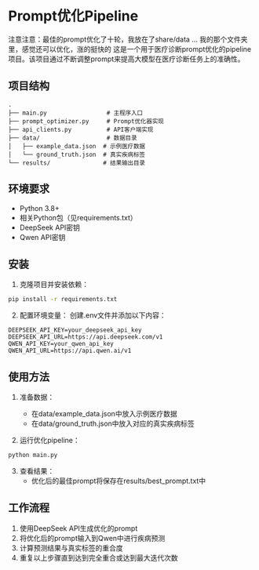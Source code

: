 # Prompt优化Pipeline
注意注意：最佳的prompt优化了十轮，我放在了share/data ... 我的那个文件夹里，感觉还可以优化，涨的挺快的
这是一个用于医疗诊断prompt优化的pipeline项目。该项目通过不断调整prompt来提高大模型在医疗诊断任务上的准确性。

## 项目结构

```
.
├── main.py                 # 主程序入口
├── prompt_optimizer.py     # Prompt优化器实现
├── api_clients.py          # API客户端实现
├── data/                   # 数据目录
│   ├── example_data.json  # 示例医疗数据
│   └── ground_truth.json  # 真实疾病标签
└── results/               # 结果输出目录
```

## 环境要求

- Python 3.8+
- 相关Python包（见requirements.txt）
- DeepSeek API密钥
- Qwen API密钥

## 安装

1. 克隆项目并安装依赖：
```bash
pip install -r requirements.txt
```

2. 配置环境变量：
创建.env文件并添加以下内容：
```
DEEPSEEK_API_KEY=your_deepseek_api_key
DEEPSEEK_API_URL=https://api.deepseek.com/v1
QWEN_API_KEY=your_qwen_api_key
QWEN_API_URL=https://api.qwen.ai/v1
```

## 使用方法

1. 准备数据：
   - 在data/example_data.json中放入示例医疗数据
   - 在data/ground_truth.json中放入对应的真实疾病标签

2. 运行优化pipeline：
```bash
python main.py
```

3. 查看结果：
   - 优化后的最佳prompt将保存在results/best_prompt.txt中

## 工作流程

1. 使用DeepSeek API生成优化的prompt
2. 将优化后的prompt输入到Qwen中进行疾病预测
3. 计算预测结果与真实标签的重合度
4. 重复以上步骤直到达到完全重合或达到最大迭代次数
